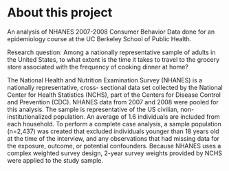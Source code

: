 # About this project
An analysis of NHANES 2007-2008 Consumer Behavior Data done for an epidemiology course at the UC Berkeley School of Public Health.

Research question:  Among a nationally representative sample of adults in the United States, to what extent is the time it takes to travel to the grocery store associated with the frequency of cooking dinner at home?

The National Health and Nutrition Examination Survey (NHANES) is a nationally representative, cross- sectional data set collected by the National Center for Health Statistics (NCHS), part of the Centers for Disease Control and Prevention (CDC). NHANES data from 2007 and 2008 were pooled for this analysis. The sample is representative of the US civilian, non-institutionalized population. An average of 1.6 individuals are included from each household. To perform a complete case analysis, a sample population (n=2,437) was created that excluded individuals younger than 18 years old at the time of the interview, and any observations that had missing data for the exposure, outcome, or potential confounders. Because NHANES uses a complex weighted survey design, 2-year survey weights provided by NCHS were applied to the study sample.
 
